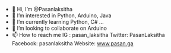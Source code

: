 - 👋 Hi, I’m @Pasanlaksitha
- 👀 I’m interested in Python, Arduino, Java
- 🌱 I’m currently learning Python, C# ...
- 💞️ I’m looking to collaborate on Arduino
- 📫 How to reach me IG : pasan_laksitha 
                     Twitter: PasanLaksitha
                     Facebook: pasanlaksitha
                     Website: www.pasan.ga
                     

<!---
Pasanlaksitha/Pasanlaksitha is a ✨ special ✨ repository because its `README.md` (this file) appears on your GitHub profile.
You can click the Preview link to take a look at your changes.
--->
